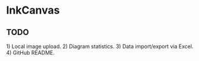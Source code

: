 <h1>InkCanvas</h1>
<h2>TODO</h2>
1) Local image upload.
2) Diagram statistics.
3) Data import/export via Excel.
4) GitHub README.
